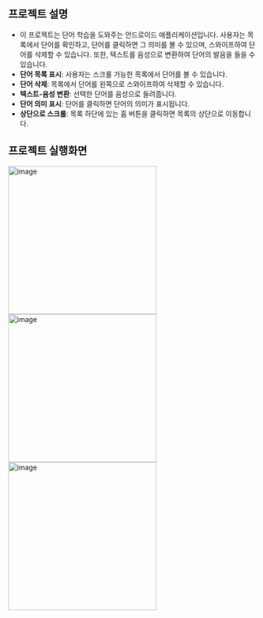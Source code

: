 ## 프로젝트 설명
- 이 프로젝트는 단어 학습을 도와주는 안드로이드 애플리케이션입니다. 사용자는 목록에서 단어를 확인하고, 단어를 클릭하면 그 의미를 볼 수 있으며, 스와이프하여 단어를 삭제할 수 있습니다. 또한, 텍스트를 음성으로 변환하여 단어의 발음을 들을 수 있습니다.
- **단어 목록 표시**: 사용자는 스크롤 가능한 목록에서 단어를 볼 수 있습니다.
- **단어 삭제**: 목록에서 단어를 왼쪽으로 스와이프하여 삭제할 수 있습니다.
- **텍스트-음성 변환**: 선택한 단어를 음성으로 들려줍니다.
- **단어 의미 표시**: 단어를 클릭하면 단어의 의미가 표시됩니다.
- **상단으로 스크롤**: 목록 하단에 있는 홈 버튼을 클릭하면 목록의 상단으로 이동합니다.

## 프로젝트 실행화면
<img width="300" alt="image" src="https://github.com/EunjeongHeo/MobileProgramming/assets/151157127/44a6af3b-da76-4b58-90d9-eaf04cdef5e4">
<img width="300" alt="image" src="https://github.com/EunjeongHeo/MobileProgramming/assets/151157127/fac4c1d5-9184-488d-b20c-bee7fc966512">
<img width="300" alt="image" src="https://github.com/EunjeongHeo/MobileProgramming/assets/151157127/9ed5772a-a1b1-473e-9a5c-15d06176cee3">
